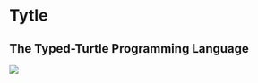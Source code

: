 # Tytle

## The Typed-Turtle Programming Language

![](https://cdn2.iconfinder.com/data/icons/occean-and-sea-life-2/48/153-512.png)

